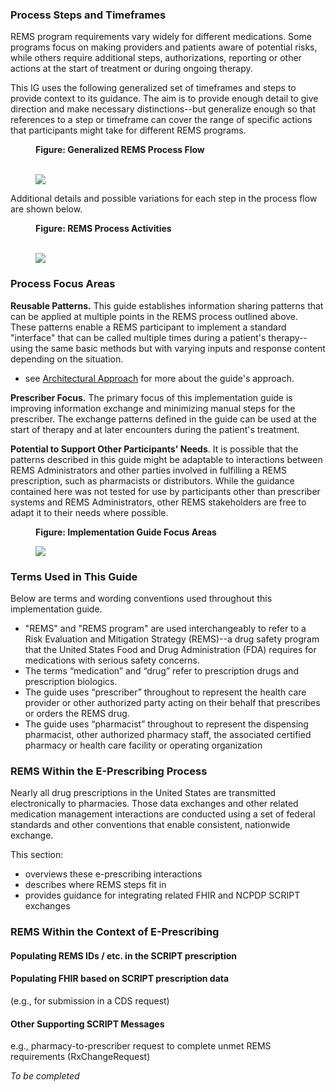 ### Process Steps and Timeframes
REMS program requirements vary widely for different medications. Some programs focus on making providers and patients aware of potential risks, while others require additional steps, authorizations, reporting or other actions at the start of treatment or during ongoing therapy.

This IG uses the following generalized set of timeframes and steps to provide context to its guidance. The aim is to provide enough detail to give direction and make necessary distinctions--but generalize enough so that references to a step or timeframe can cover the range of specific actions that participants might take for different REMS programs.

<div>
<figure class="figure">
<figcaption class="figure-caption"><strong>Figure: Generalized REMS Process Flow</strong></figcaption>
  <br />
  <p>
  <img src="flow.png" style="float:none">  
  </p>
</figure>
</div>
<p></p>

<p></p>
Additional details and possible variations for each step in the process flow are shown below.
<p></p>

<div>
<figure class="figure">
<figcaption class="figure-caption"><strong>Figure: REMS Process Activities</strong></figcaption>
  <br />
  <p>
  <img src="steps.png" style="float:none">  
  </p>
</figure>
</div>
<p></p>


### Process Focus Areas

**Reusable Patterns.** This guide establishes information sharing patterns that can be applied at multiple points in the REMS process outlined above. These patterns enable a REMS participant to implement a standard "interface" that can be called multiple times during a patient's therapy--using the same basic methods but with varying inputs and response content depending on the situation.
- see [Architectural Approach](architecture.html) for more about the guide's approach.

**Prescriber Focus.** The primary focus of this implementation guide is improving information exchange and minimizing manual steps for the prescriber. The exchange patterns defined in the guide can be used at the start of therapy and at later encounters during the patient's treatment. 
 
**Potential to Support Other Participants' Needs**. It is possible that the patterns described in this guide might be adaptable to interactions between REMS Administrators and other parties involved in fulfilling a REMS prescription, such as pharmacists or distributors. While the guidance contained here was not tested for use by participants other than prescriber systems and REMS Administrators, other REMS stakeholders are free to adapt it to their needs where possible.


<div>
<figure class="figure">
<figcaption class="figure-caption"><strong>Figure: Implementation Guide Focus Areas</strong></figcaption>
  <p>
  <img src="focus-areas.png" style="float:none">  
  </p>
</figure>
</div>
<p></p>



### Terms Used in This Guide
Below are terms and wording conventions used throughout this implementation guide.

- "REMS" and "REMS program" are used interchangeably to refer to a Risk Evaluation and Mitigation Strategy (REMS)--a drug safety program that the United States Food and Drug Administration (FDA) requires for medications with serious safety concerns.
- The terms “medication” and “drug” refer to prescription drugs and prescription biologics.
- The guide uses “prescriber” throughout to represent the health care provider or other authorized party acting on their behalf that prescribes or orders the REMS drug.
- The guide uses “pharmacist” throughout to represent the dispensing pharmacist, other authorized pharmacy staff, the associated certified pharmacy or health care facility or operating organization
<p></p>


### REMS Within the E-Prescribing Process
Nearly all drug prescriptions in the United States are transmitted electronically to pharmacies. Those data exchanges and other related medication management interactions are conducted using a set of federal standards and other conventions that enable consistent, nationwide exchange.

This section: 
- overviews these e-prescribing interactions
- describes where REMS steps fit in
- provides guidance for integrating related FHIR and NCPDP SCRIPT exchanges


### REMS Within the Context of E-Prescribing

#### Populating REMS IDs / etc. in the SCRIPT prescription

#### Populating FHIR based on SCRIPT prescription data 
(e.g., for submission in a CDS request)

#### Other Supporting SCRIPT Messages
e.g., pharmacy-to-prescriber request to complete unmet REMS requirements (RxChangeRequest)

<p></p>

_To be completed_
<p></p>
